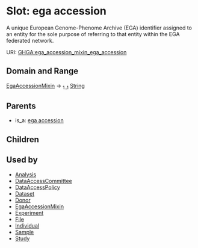 
# Slot: ega accession


A unique European Genome-Phenome Archive (EGA) identifier assigned to an entity for the sole purpose of referring to that entity within the EGA federated network.

URI: [GHGA:ega_accession_mixin_ega_accession](https://w3id.org/GHGA/ega_accession_mixin_ega_accession)


## Domain and Range

[EgaAccessionMixin](EgaAccessionMixin.md) &#8594;  <sub>1..1</sub> [String](types/String.md)

## Parents

 *  is_a: [ega accession](ega_accession.md)

## Children


## Used by

 * [Analysis](Analysis.md)
 * [DataAccessCommittee](DataAccessCommittee.md)
 * [DataAccessPolicy](DataAccessPolicy.md)
 * [Dataset](Dataset.md)
 * [Donor](Donor.md)
 * [EgaAccessionMixin](EgaAccessionMixin.md)
 * [Experiment](Experiment.md)
 * [File](File.md)
 * [Individual](Individual.md)
 * [Sample](Sample.md)
 * [Study](Study.md)
